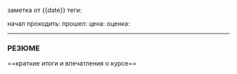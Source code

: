заметка от {{date}}
теги: 

начал проходить: 
прошел: 
цена: 
оценка:

---
### РЕЗЮМЕ
==краткие итоги и впечатления о курсе==